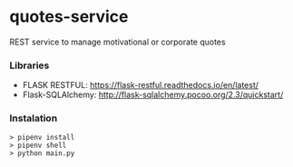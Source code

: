 # quotes-service
REST service to manage motivational or corporate quotes

### Libraries

- FLASK RESTFUL: https://flask-restful.readthedocs.io/en/latest/
- Flask-SQLAlchemy: http://flask-sqlalchemy.pocoo.org/2.3/quickstart/

### Instalation

```shell
> pipenv install  
> pipenv shell
> python main.py
```

